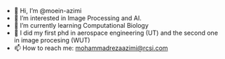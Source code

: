 - 👋 Hi, I’m @moein-azimi
- 👀 I’m interested in Image Processing and AI. 
- 🌱 I’m currently learning Computational Biology
- 💞️ I did my first phd in aerospace engineering (UT) and the second one in image procesing (WUT)
- 📫 How to reach me: mohammadrezaazimi@rcsi.com

<!---
moein-azimi/moein-azimi is a ✨ special ✨ repository because its `README.md` (this file) appears on your GitHub profile.
You can click the Preview link to take a look at your changes.
--->

